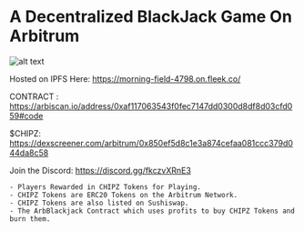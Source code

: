 
# A Decentralized BlackJack Game On Arbitrum
![alt text](https://preview.redd.it/3r94tj207tf71.png?auto=webp&s=7a244e946ffedeac4c4115979d2837121dd1e5d4)

Hosted on IPFS Here: https://morning-field-4798.on.fleek.co/

CONTRACT : https://arbiscan.io/address/0xaf117063543f0fec7147dd0300d8df8d03cfd059#code


$CHIPZ: https://dexscreener.com/arbitrum/0x850ef5d8c1e3a874cefaa081ccc379d044da8c58

Join the Discord: https://discord.gg/fkczvXRnE3

```
- Players Rewarded in CHIPZ Tokens for Playing.
- CHIPZ Tokens are ERC20 Tokens on the Arbitrum Network.
- CHIPZ Tokens are also listed on Sushiswap.
- The ArbBlackjack Contract which uses profits to buy CHIPZ Tokens and burn them.
```

